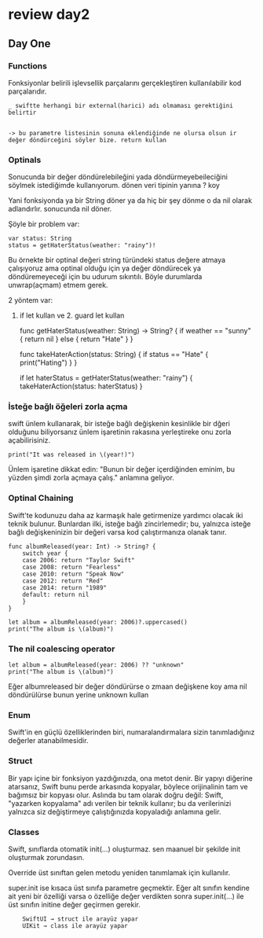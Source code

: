 # review day2
## Day One
### Functions


Fonksiyonlar belirili işlevsellik parçalarını gerçekleştiren 
kullanılabilir kod parçalarıdır.


    _ swiftte herhangi bir external(harici) adı olmaması gerektiğini belirtir


    -> bu parametre listesinin sonuna eklendiğinde ne olursa olsun ir değer döndürceğini söyler bize. return kullan 
 
 


### Optinals

Sonucunda bir değer döndürelebileğini yada döndürmeyebeileciğini söylmek 
istediğimde kullanıyorum. dönen veri tipinin yanına ? koy

Yani fonksiyonda ya bir String döner ya da hiç bir şey dönme o da nil 
olarak adlandırlır. sonucunda nil döner.


Şöyle bir problem var:

    var status: String 
    status = getHaterStatus(weather: "rainy")!

Bu örnekte bir optinal değeri string türündeki status değere atmaya 
çalışıyoruz ama optinal olduğu için ya değer döndürecek ya 
döndüremeyeceği için bu udurum sıkıntılı. Böyle durumlarda unwrap(açmam) 
etmem gerek.

2 yöntem var:

1. if let kullan ve  2. guard let kullan 
    
    func getHaterStatus(weather: String) -> String? {
    if weather == "sunny" {
        return nil
    } else {
        return "Hate"
    }
    }

    func takeHaterAction(status: String) {
        if status == "Hate" {
            print("Hating")
    }
    }

    if let haterStatus = getHaterStatus(weather: "rainy") {
        takeHaterAction(status: haterStatus)
    }


### İsteğe bağlı öğeleri zorla açma

swift ünlem kullanarak, bir isteğe bağlı değişkenin kesinlikle bir dğeri 
olduğunu biliyorsanız ünlem işaretinin rakasına yerleştireke onu zorla 
açabilirisiniz.


    print("It was released in \(year!)")

Ünlem işaretine dikkat edin: "Bunun bir değer içerdiğinden eminim, bu 
yüzden şimdi zorla açmaya çalış." anlamına geliyor.

### Optinal Chaining

Swift'te kodunuzu daha az karmaşık hale getirmenize yardımcı olacak iki 
teknik bulunur. Bunlardan ilki, isteğe bağlı zincirlemedir; bu, yalnızca 
isteğe bağlı değişkeninizin bir değeri varsa kod çalıştırmanıza olanak 
tanır.

    func albumReleased(year: Int) -> String? {
        switch year {
        case 2006: return "Taylor Swift"
        case 2008: return "Fearless"
        case 2010: return "Speak Now"
        case 2012: return "Red"
        case 2014: return "1989"
        default: return nil
        }
    }

    let album = albumReleased(year: 2006)?.uppercased()
    print("The album is \(album)")


### The nil coalescing operator

    let album = albumReleased(year: 2006) ?? "unknown"
    print("The album is \(album)")


Eğer albumreleased bir değer döndürürse o zmaan değişkene koy ama nil 
döndürülürse bunun yerine unknown kullan

### Enum
Swift'in en güçlü özelliklerinden biri, numaralandırmalara sizin 
tanımladığınız değerler atanabilmesidir.




### Struct
Bir yapı içine bir fonksiyon yazdığınızda, ona metot denir.
Bir yapıyı diğerine atarsanız, Swift bunu perde arkasında kopyalar, 
böylece orijinalinin tam ve bağımsız bir kopyası olur. Aslında bu tam 
olarak doğru değil: Swift, "yazarken kopyalama" adı verilen bir teknik 
kullanır; bu da verilerinizi yalnızca siz değiştirmeye çalıştığınızda 
kopyaladığı anlamına gelir.


### Classes
 Swift, sınıflarda otomatik init(...) oluşturmaz. sen maanuel bir şekilde 
 init oluşturmak zorundasın.
 
 
 Override üst sınıftan gelen metodu yeniden tanımlamak için kullanılır.
 
 
 super.init ise kısaca üst sınıfa parametre geçmektir.
 Eğer alt sınıfın kendine ait yeni bir özelliği varsa o özelliğe değer 
 verdikten sonra super.init(...) ile üst sınıfın initine değer geçirmen 
 gerekir.
 

        SwiftUI → struct ile arayüz yapar
        UIKit → class ile arayüz yapar


